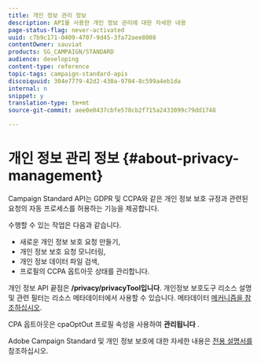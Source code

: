 ```yaml
---
title: 개인 정보 관리 정보
description: API를 사용한 개인 정보 관리에 대한 자세한 내용
page-status-flag: never-activated
uuid: c7b9c171-0409-4707-9d45-3fa72aee8008
contentOwner: sauviat
products: SG_CAMPAIGN/STANDARD
audience: developing
content-type: reference
topic-tags: campaign-standard-apis
discoiquuid: 304e7779-42d2-430a-9704-8c599a4eb1da
internal: n
snippet: y
translation-type: tm+mt
source-git-commit: aee0e0437cbfe578cb2f715a2433099c79dd1748

---
```



# 개인 정보 관리 정보 {#about-privacy-management}

Campaign Standard API는 GDPR 및 CCPA와 같은 개인 정보 보호 규정과 관련된 요청의 자동 프로세스를 허용하는 기능을 제공합니다.

수행할 수 있는 작업은 다음과 같습니다.

* 새로운 개인 정보 보호 요청 만들기,
* 개인 정보 보호 요청 모니터링,
* 개인 정보 데이터 파일 검색,
* 프로필의 CCPA 옵트아웃 상태를 관리합니다.

개인 정보 API 끝점은 **/privacy/privacyTool입니다**. 개인정보 보호도구 리소스 설명 및 관련 필터는 리소스 메타데이터에서 사용할 수 있습니다. 메타데이터 [메커니즘을 참조하십시오](../../api/using/metadata-mechanism.md).

CPA 옵트아웃은 cpaOptOut 프로필 속성을 사용하여 **관리됩니다** .

Adobe Campaign Standard 및 개인 정보 보호에 대한 자세한 내용은 [전용 설명서를](https://helpx.adobe.com/campaign/kb/acs-privacy.html)참조하십시오.
